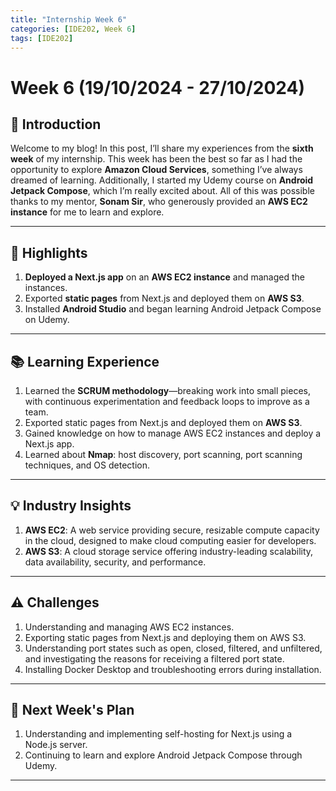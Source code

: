 ```yaml
---
title: "Internship Week 6"
categories: [IDE202, Week 6]
tags: [IDE202]
---
```


# **Week 6 (19/10/2024 - 27/10/2024)**

## 🌟 **Introduction**

Welcome to my blog! In this post, I’ll share my experiences from the **sixth week** of my internship. This week has been the best so far as I had the opportunity to explore **Amazon Cloud Services**, something I’ve always dreamed of learning. Additionally, I started my Udemy course on **Android Jetpack Compose**, which I’m really excited about. All of this was possible thanks to my mentor, **Sonam Sir**, who generously provided an **AWS EC2 instance** for me to learn and explore.

---

## 🚀 **Highlights**

1. **Deployed a Next.js app** on an **AWS EC2 instance** and managed the instances.
2. Exported **static pages** from Next.js and deployed them on **AWS S3**.
3. Installed **Android Studio** and began learning Android Jetpack Compose on Udemy.

---

## 📚 **Learning Experience**

1. Learned the **SCRUM methodology**—breaking work into small pieces, with continuous experimentation and feedback loops to improve as a team.
2. Exported static pages from Next.js and deployed them on **AWS S3**.
3. Gained knowledge on how to manage AWS EC2 instances and deploy a Next.js app.
4. Learned about **Nmap**: host discovery, port scanning, port scanning techniques, and OS detection.

---

## 💡 **Industry Insights**

1. **AWS EC2**: A web service providing secure, resizable compute capacity in the cloud, designed to make cloud computing easier for developers.
2. **AWS S3**: A cloud storage service offering industry-leading scalability, data availability, security, and performance.

---

## ⚠️ **Challenges**

1. Understanding and managing AWS EC2 instances.
2. Exporting static pages from Next.js and deploying them on AWS S3.
3. Understanding port states such as open, closed, filtered, and unfiltered, and investigating the reasons for receiving a filtered port state.
4. Installing Docker Desktop and troubleshooting errors during installation.

---

## 🎯 **Next Week's Plan**

1. Understanding and implementing self-hosting for Next.js using a Node.js server.
2. Continuing to learn and explore Android Jetpack Compose through Udemy.
---
